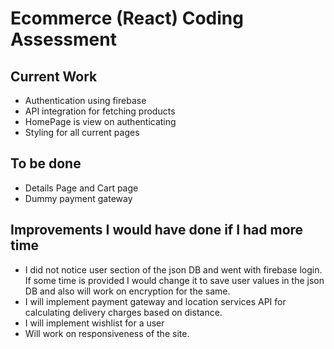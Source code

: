 # Ecommerce (React) Coding Assessment

## Current Work

- Authentication using firebase
- API integration for fetching products
- HomePage is view on authenticating
- Styling for all current pages

## To be done

- Details Page and Cart page
- Dummy payment gateway

## Improvements I would have done if I had more time

- I did not notice user section of the json DB and went with firebase login. If some time is provided I would change it to save user values in the json DB and also will work on encryption for the same.
- I will implement payment gateway and location services API for calculating delivery charges based on distance.
- I will implement wishlist for a user
- Will work on responsiveness of the site.
